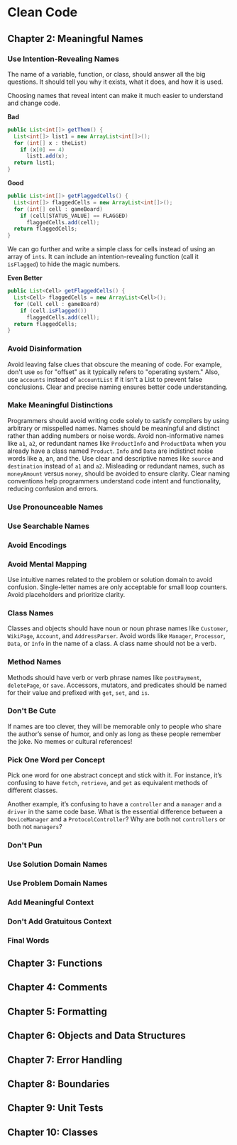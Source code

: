 # Clean Code

## Chapter 2: Meaningful Names

### Use Intention-Revealing Names

The name of a variable, function, or class, should answer all the big questions. It should tell you why it exists, what it does, and how it is used.

Choosing names that reveal intent can make it much easier to understand and change code.

**Bad**

```java
public List<int[]> getThem() {
  List<int[]> list1 = new ArrayList<int[]>();
  for (int[] x : theList)
    if (x[0] == 4)
      list1.add(x);
  return list1;
}
```

**Good**

```java
public List<int[]> getFlaggedCells() {
  List<int[]> flaggedCells = new ArrayList<int[]>();
  for (int[] cell : gameBoard)
    if (cell[STATUS_VALUE] == FLAGGED)
      flaggedCells.add(cell);
  return flaggedCells;
}
```

We can go further and write a simple class for cells instead of using an array of `ints`. It can include an intention-revealing function (call it `isFlagged`) to hide the magic numbers.

**Even Better**

```java
public List<Cell> getFlaggedCells() {
  List<Cell> flaggedCells = new ArrayList<Cell>();
  for (Cell cell : gameBoard)
    if (cell.isFlagged())
      flaggedCells.add(cell);
  return flaggedCells;
}
```

### Avoid Disinformation

Avoid leaving false clues that obscure the meaning of code. For example, don't use `os` for "offset" as it typically refers to "operating system." Also, use `accounts` instead of `accountList` if it isn't a List to prevent false conclusions. Clear and precise naming ensures better code understanding.

### Make Meaningful Distinctions

Programmers should avoid writing code solely to satisfy compilers by using arbitrary or misspelled names. Names should be meaningful and distinct rather than adding numbers or noise words. Avoid non-informative names like `a1`, `a2`, or redundant names like `ProductInfo` and `ProductData` when you already have a class named `Product`. `Info` and `Data` are indistinct noise words like a, an, and the. Use clear and descriptive names like `source` and `destination` instead of `a1` and `a2`. Misleading or redundant names, such as `moneyAmount` versus `money`, should be avoided to ensure clarity. Clear naming conventions help programmers understand code intent and functionality, reducing confusion and errors.

### Use Pronounceable Names

### Use Searchable Names

### Avoid Encodings

### Avoid Mental Mapping

Use intuitive names related to the problem or solution domain to avoid confusion. Single-letter names are only acceptable for small loop counters. Avoid placeholders and prioritize clarity.

### Class Names

Classes and objects should have noun or noun phrase names like `Customer`, `WikiPage`, `Account`, and `AddressParser`. Avoid words like `Manager`, `Processor`, `Data`, or `Info` in the name of a class. A class name should not be a verb.

### Method Names

Methods should have verb or verb phrase names like `postPayment`, `deletePage`, or `save`. Accessors, mutators, and predicates should be named for their value and prefixed with `get`, `set`, and `is`.

### Don't Be Cute

If names are too clever, they will be memorable only to people who share the author’s sense of humor, and only as long as these people remember the joke. No memes or cultural references!

### Pick One Word per Concept

Pick one word for one abstract concept and stick with it. For instance, it’s confusing to have `fetch`, `retrieve`, and `get` as equivalent methods of different classes.

Another example, it’s confusing to have a `controller` and a `manager` and a `driver` in the same code base. What is the essential difference between a `DeviceManager` and a `ProtocolController`? Why are both not `controllers` or both not `managers`?

### Don't Pun

### Use Solution Domain Names

### Use Problem Domain Names

### Add Meaningful Context

### Don't Add Gratuitous Context

### Final Words

## Chapter 3: Functions

## Chapter 4: Comments

## Chapter 5: Formatting

## Chapter 6: Objects and Data Structures

## Chapter 7: Error Handling

## Chapter 8: Boundaries

## Chapter 9: Unit Tests

## Chapter 10: Classes
